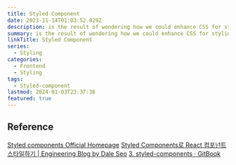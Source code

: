 ```yaml
---
title: Styled Component
date: 2023-11-14T01:03:52.829Z
description: is the result of wondering how we could enhance CSS for styling React component systems
summary: is the result of wondering how we could enhance CSS for styling React component systems
linkTitle: Styled Component
series:
  - Styling
categories:
  - Frontend
  - Styling
tags:
  - Styled-component
lastmod: 2024-01-03T23:37:36
featured: true
---
```


## Reference

[Styled components Official Homepage](https://styled-components.com/)
[Styled Components로 React 컴포넌트 스타일하기 | Engineering Blog by Dale Seo](https://www.daleseo.com/react-styled-components/)
[3. styled-components · GitBook](https://react.vlpt.us/styling/03-styled-components.html)

